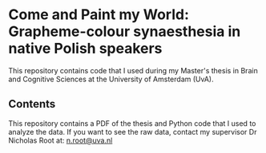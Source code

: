 # Come and Paint my World: Grapheme-colour synaesthesia in native Polish speakers
This repository contains code that I used during my Master's thesis in Brain and Cognitive Sciences at the University of Amsterdam (UvA).

## Contents
This repository contains a PDF of the thesis and Python code that I used to analyze the data. If you want to see the raw data, contact my supervisor Dr Nicholas Root at: n.root@uva.nl
